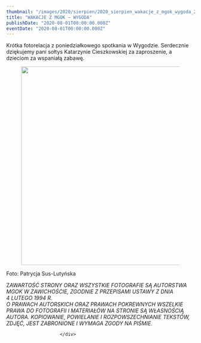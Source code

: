 ```yaml
---
thumbnail: "/images/2020/sierpien/2020_sierpien_wakacje_z_mgok_wygoda_2020_08_wakacje_z_mgok_wygoda_wy1.jpg"
title: "WAKACJE Z MGOK – WYGODA"
publishDate: "2020-08-01T00:00:00.000Z"
eventDate: "2020-08-01T00:00:00.000Z"
---
```


<div class="entry-content">
							
							
<p>Krótka fotorelacja z poniedziałkowego spotkania w Wygodzie. Serdecznie dziękujemy pani sołtys Katarzynie Cieszkowskiej za zaproszenie, a dzieciom za wspaniałą zabawę.</p>



<figure class="wp-block-image size-large"><img fetchpriority="high" decoding="async" width="800" height="531" src="/images/2020/sierpien/2020_sierpien_wakacje_z_mgok_wygoda_2020_08_wakacje_z_mgok_wygoda_wy1.jpg" alt="" class="wp-image-7609" srcset="/images/2020/sierpien/2020_sierpien_wakacje_z_mgok_wygoda_2020_08_wakacje_z_mgok_wygoda_wy1.jpg 800w, /images/2020/sierpien/wy1-300x199.jpg 300w, /images/2020/sierpien/wy1-768x510.jpg 768w" sizes="(max-width: 800px) 100vw, 800px"></figure>



<p>Foto: Patrycja Sus-Lutyńska</p>



<p>Z<em>AWARTOŚĆ STRONY ORAZ WSZYSTKIE FOTOGRAFIE SĄ AUTORSTWA MGOK W ZAWICHOŚCIE, ZGODNIE Z PRZEPISAMI USTAWY Z DNIA&nbsp;</em><br><em>4 LUTEGO 1994 R.<br>O PRAWACH AUTORSKICH ORAZ PRAWACH POKREWNYCH WSZELKIE PRAWA DO FOTOGRAFII I MATERIAŁÓW NA STRONIE SĄ WŁASNOŚCIĄ AUTORA. KOPIOWANIE, POWIELANIE I ROZPOWSZECHNIANIE TEKSTÓW, ZDJĘĆ, JEST ZABRONIONE I WYMAGA ZGODY NA PIŚMIE</em>.</p>
						
						</div>
